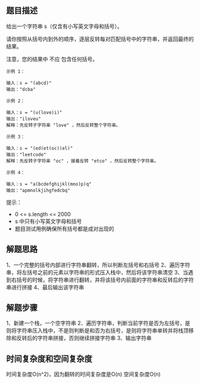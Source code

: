 ## 题目描述
给出一个字符串 s（仅含有小写英文字母和括号）。

请你按照从括号内到外的顺序，逐层反转每对匹配括号中的字符串，并返回最终的结果。

注意，您的结果中 不应 包含任何括号。

```
示例 1：

输入：s = "(abcd)"
输出："dcba"
```
```
示例 2：

输入：s = "(u(love)i)"
输出："iloveu"
解释：先反转子字符串 "love" ，然后反转整个字符串。
```
```
示例 3：

输入：s = "(ed(et(oc))el)"
输出："leetcode"
解释：先反转子字符串 "oc" ，接着反转 "etco" ，然后反转整个字符串。
```
```
示例 4：

输入：s = "a(bcdefghijkl(mno)p)q"
输出："apmnolkjihgfedcbq"
```

提示：

+ 0 <= s.length <= 2000
+ s 中只有小写英文字母和括号
+ 题目测试用例确保所有括号都是成对出现的

## 解题思路
1、一个完整的括号内部进行字符串翻转，所以判断左括号和右括号
2、遍历字符串，将左括号之前的元素以字符串的形式压入栈中，然后将该字符串清空
3、当遇到右括号的时候，将字符串进行翻转，并将该括号内前面的字符串和反转后的字符串进行拼接
4、最后输出该字符串

## 解题步骤
1、新建一个栈，一个空字符串
2、遍历字符串，判断当前字符是否为左括号，是则将字符串压入栈中，不是则判断是和否为右括号，是则将字符串单转并将栈顶移除和反转后的字符串拼接，否则继续拼接字符串
3、输出字符串

## 时间复杂度和空间复杂度
时间复杂度O(n^2)，因为翻转的时间复杂度是O(n)
空间复杂度O(n)